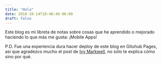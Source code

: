 ```yaml
---
title: "Hola"
date: 2018-10-14T10:40:40-06:00
draft: false
---
```


Este blog es mi libreta de notas sobre cosas que he aprendido o mejorado haciendo lo que más me gusta: ¡Mobile Apps!

P.D. Fue una experiencia dura hacer deploy de este blog en Gituhub Pages, así que agradezco mucho el post de [Ivy Markwell](https://inside.getambassador.com/creating-and-deploying-your-first-hugo-site-to-github-pages-1e1f496cf88d), no sólo te explica cómo sino por qué.
